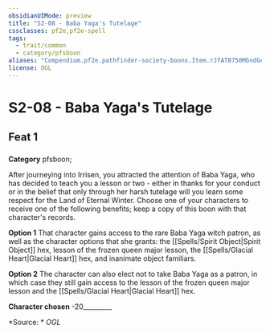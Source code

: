```yaml
---
obsidianUIMode: preview
title: "S2-08 - Baba Yaga's Tutelage"
cssclasses: pf2e,pf2e-spell
tags:
  - trait/common
  - category/pfsboon
aliases: "Compendium.pf2e.pathfinder-society-boons.Item.rJfATB750MbndGeP"
license: OGL
---
```

# S2-08 - Baba Yaga's Tutelage
## Feat 1
### 

**Category** pfsboon; 




After journeying into Irrisen, you attracted the attention of Baba Yaga, who has decided to teach you a lesson or two - either in thanks for your conduct or in the belief that only through her harsh tutelage will you learn some respect for the Land of Eternal Winter. Choose one of your characters to receive one of the following benefits; keep a copy of this boon with that character's records.

**Option 1** That character gains access to the rare Baba Yaga witch patron, as well as the character options that she grants: the [[Spells/Spirit Object|Spirit Object]] hex, lesson of the frozen queen major lesson, the [[Spells/Glacial Heart|Glacial Heart]] hex, and inanimate object familiars.

**Option 2** The character can also elect not to take Baba Yaga as a patron, in which case they still gain access to the lesson of the frozen queen major lesson and the [[Spells/Glacial Heart|Glacial Heart]] hex.

**Character chosen** -20_________

*Source: *
*OGL*
